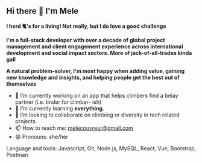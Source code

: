 ## Hi there 👋 I'm Mele ##

**I herd 🐈's for a living! Not really, but I do love a good challenge**

**I'm a full-stack developer with over a decade of global project management and client engagement experience across international development and social impact sectors. More of jack-of-all-trades kinda gall**

**A natural problem-solver, I'm most happy when adding value, gaining new knowledge and insights, and helping people get the best out of themselves**

- 🔭 I’m currently working on an app that helps climbers find a belay partner (i.e. tinder for climber- ish)
- 🌱 I’m currently learning **everything**. 
- 👯 I’m looking to collaborate on climbing or diversity in tech related projects. 
- 📫 How to reach me: melecouvreur@gmail.com
- 😄 Pronouns: she/her

Language and tools: Javascript, Git, Node.js, MySQL, React, Vue, Bootstrap, Postman


